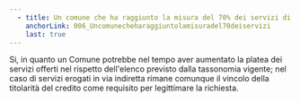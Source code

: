 ```yaml
---
  - title: Un comune che ha raggiunto la misura del 70% dei servizi di incasso previsti come risultato necessario per ottenere i contributi previsti dal Fondo di Innovazione, può presentare al bando per la Misura 1.4.3 "Adozione di PagoPA" un numero di servizi aggiuntivi che vanno a coprire il perimetro totale attuale dei servizi di incasso?
    anchorLink: 006_Uncomunecheharaggiuntolamisuradel70deiservizi
    last: true
---
```


Si, in quanto un Comune potrebbe nel tempo aver aumentato la platea dei servizi offerti nel rispetto dell'elenco previsto dalla tassonomia vigente; nel caso di servizi erogati in via indiretta rimane comunque il vincolo della titolarità del credito come requisito per legittimare la richiesta.